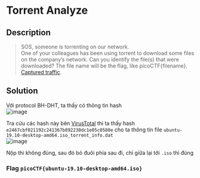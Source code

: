 # Torrent Analyze

## Description
> SOS, someone is torrenting on our network.                     
> One of your colleagues has been using torrent to download some files on the company’s network. Can you identify the file(s) that were downloaded? The file name will be the flag, like picoCTF{filename}. [Captured traffic](https://github.com/NgocPhuc4/CTF/blob/main/picoCTF/Forensics/TorrentAnalyze/torrent.pcap).

## Solution
Với protocol BH-DHT, ta thấy có thông tin hash                 
![image](https://github.com/user-attachments/assets/e33ce2a9-8d7a-41f9-a873-20bdd5e9dd9d)                

Tra cứu các hash này bên [VirusTotal](https://www.virustotal.com/gui) thì ta thấy hash `e2467cbf021192c241367b892230dc1e05c0580e` cho ta thông tin file `ubuntu-19.10-desktop-amd64.iso_torrent_info.dat`              
![image](https://github.com/user-attachments/assets/6202cf54-b85b-4072-b0c8-c51b540f26b0)

Nộp thì không đúng, sau đó bỏ đuôi phía sau đi, chỉ giữa lại tới `.iso` thì đúng

### Flag `picoCTF{ubuntu-19.10-desktop-amd64.iso}`
